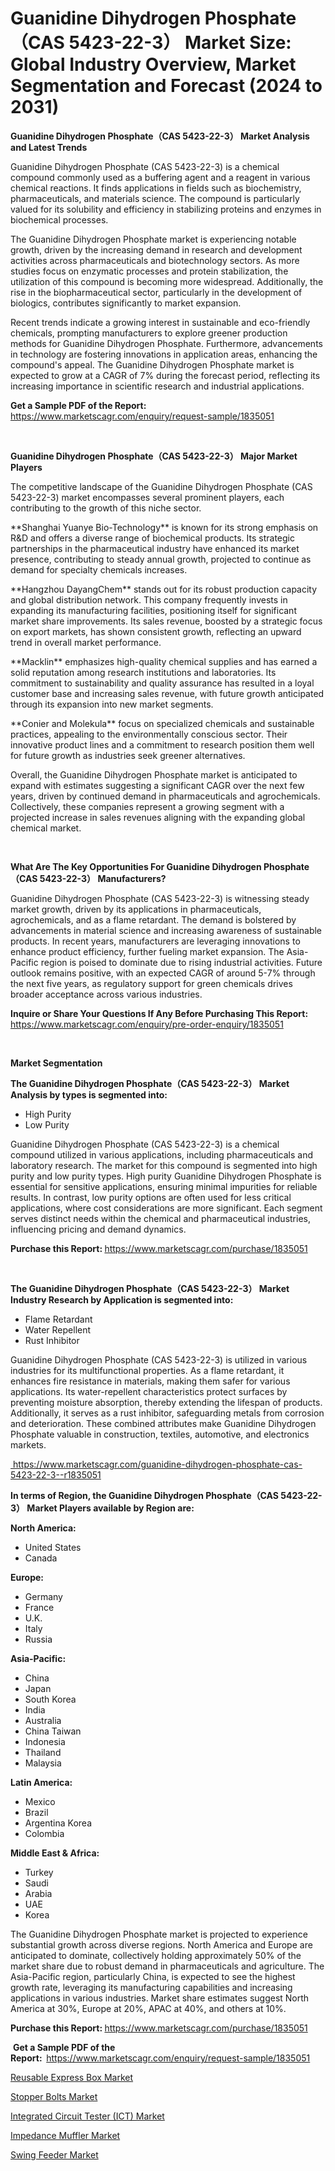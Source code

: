 <p><h1>Guanidine Dihydrogen Phosphate（CAS 5423-22-3） Market Size: Global Industry Overview, Market Segmentation and Forecast (2024 to 2031)</h1></p><p><strong>Guanidine Dihydrogen Phosphate（CAS 5423-22-3） Market Analysis and Latest Trends</strong></p>
<p><p>Guanidine Dihydrogen Phosphate (CAS 5423-22-3) is a chemical compound commonly used as a buffering agent and a reagent in various chemical reactions. It finds applications in fields such as biochemistry, pharmaceuticals, and materials science. The compound is particularly valued for its solubility and efficiency in stabilizing proteins and enzymes in biochemical processes.</p><p>The Guanidine Dihydrogen Phosphate market is experiencing notable growth, driven by the increasing demand in research and development activities across pharmaceuticals and biotechnology sectors. As more studies focus on enzymatic processes and protein stabilization, the utilization of this compound is becoming more widespread. Additionally, the rise in the biopharmaceutical sector, particularly in the development of biologics, contributes significantly to market expansion.</p><p>Recent trends indicate a growing interest in sustainable and eco-friendly chemicals, prompting manufacturers to explore greener production methods for Guanidine Dihydrogen Phosphate. Furthermore, advancements in technology are fostering innovations in application areas, enhancing the compound's appeal. The Guanidine Dihydrogen Phosphate market is expected to grow at a CAGR of 7% during the forecast period, reflecting its increasing importance in scientific research and industrial applications.</p></p>
<p><strong>Get a Sample PDF of the Report:&nbsp;</strong> <a href="https://www.marketscagr.com/enquiry/request-sample/1835051?utm_campaign=1573&utm_medium=2&utm_source=Github&utm_content=ia&utm_term=16102024&utm_id=guanidine-dihydrogen-phosphatecas-5423-22-3">https://www.marketscagr.com/enquiry/request-sample/1835051</a></p>
<p>&nbsp;</p>
<p><strong>Guanidine Dihydrogen Phosphate（CAS 5423-22-3） Major Market Players</strong></p>
<p><p>The competitive landscape of the Guanidine Dihydrogen Phosphate (CAS 5423-22-3) market encompasses several prominent players, each contributing to the growth of this niche sector.</p><p>**Shanghai Yuanye Bio-Technology** is known for its strong emphasis on R&D and offers a diverse range of biochemical products. Its strategic partnerships in the pharmaceutical industry have enhanced its market presence, contributing to steady annual growth, projected to continue as demand for specialty chemicals increases.</p><p>**Hangzhou DayangChem** stands out for its robust production capacity and global distribution network. This company frequently invests in expanding its manufacturing facilities, positioning itself for significant market share improvements. Its sales revenue, boosted by a strategic focus on export markets, has shown consistent growth, reflecting an upward trend in overall market performance.</p><p>**Macklin** emphasizes high-quality chemical supplies and has earned a solid reputation among research institutions and laboratories. Its commitment to sustainability and quality assurance has resulted in a loyal customer base and increasing sales revenue, with future growth anticipated through its expansion into new market segments.</p><p>**Conier and Molekula** focus on specialized chemicals and sustainable practices, appealing to the environmentally conscious sector. Their innovative product lines and a commitment to research position them well for future growth as industries seek greener alternatives.</p><p>Overall, the Guanidine Dihydrogen Phosphate market is anticipated to expand with estimates suggesting a significant CAGR over the next few years, driven by continued demand in pharmaceuticals and agrochemicals. Collectively, these companies represent a growing segment with a projected increase in sales revenues aligning with the expanding global chemical market.</p></p>
<p>&nbsp;</p>
<p><strong>What Are The Key Opportunities For Guanidine Dihydrogen Phosphate（CAS 5423-22-3） Manufacturers?</strong></p>
<p><p>Guanidine Dihydrogen Phosphate (CAS 5423-22-3) is witnessing steady market growth, driven by its applications in pharmaceuticals, agrochemicals, and as a flame retardant. The demand is bolstered by advancements in material science and increasing awareness of sustainable products. In recent years, manufacturers are leveraging innovations to enhance product efficiency, further fueling market expansion. The Asia-Pacific region is poised to dominate due to rising industrial activities. Future outlook remains positive, with an expected CAGR of around 5-7% through the next five years, as regulatory support for green chemicals drives broader acceptance across various industries.</p></p>
<p><strong>Inquire or Share Your Questions If Any Before Purchasing This Report:</strong> <a href="https://www.marketscagr.com/enquiry/pre-order-enquiry/1835051?utm_campaign=1573&utm_medium=2&utm_source=Github&utm_content=ia&utm_term=16102024&utm_id=guanidine-dihydrogen-phosphatecas-5423-22-3">https://www.marketscagr.com/enquiry/pre-order-enquiry/1835051</a></p>
<p>&nbsp;</p>
<p><strong>Market Segmentation</strong></p>
<p><strong>The Guanidine Dihydrogen Phosphate（CAS 5423-22-3） Market Analysis by types is segmented into:</strong></p>
<p><ul><li>High Purity</li><li>Low Purity</li></ul></p>
<p><p>Guanidine Dihydrogen Phosphate (CAS 5423-22-3) is a chemical compound utilized in various applications, including pharmaceuticals and laboratory research. The market for this compound is segmented into high purity and low purity types. High purity Guanidine Dihydrogen Phosphate is essential for sensitive applications, ensuring minimal impurities for reliable results. In contrast, low purity options are often used for less critical applications, where cost considerations are more significant. Each segment serves distinct needs within the chemical and pharmaceutical industries, influencing pricing and demand dynamics.</p></p>
<p><strong>Purchase this Report:&nbsp;</strong><a href="https://www.marketscagr.com/purchase/1835051?utm_campaign=1573&utm_medium=2&utm_source=Github&utm_content=ia&utm_term=16102024&utm_id=guanidine-dihydrogen-phosphatecas-5423-22-3">https://www.marketscagr.com/purchase/1835051</a></p>
<p>&nbsp;</p>
<p><strong>The Guanidine Dihydrogen Phosphate（CAS 5423-22-3） Market Industry Research by Application is segmented into:</strong></p>
<p><ul><li>Flame Retardant</li><li>Water Repellent</li><li>Rust Inhibitor</li></ul></p>
<p><p>Guanidine Dihydrogen Phosphate (CAS 5423-22-3) is utilized in various industries for its multifunctional properties. As a flame retardant, it enhances fire resistance in materials, making them safer for various applications. Its water-repellent characteristics protect surfaces by preventing moisture absorption, thereby extending the lifespan of products. Additionally, it serves as a rust inhibitor, safeguarding metals from corrosion and deterioration. These combined attributes make Guanidine Dihydrogen Phosphate valuable in construction, textiles, automotive, and electronics markets.</p></p>
<p><a href="https://www.marketscagr.com/guanidine-dihydrogen-phosphate-cas-5423-22-3--r1835051?utm_campaign=1573&utm_medium=2&utm_source=Github&utm_content=ia&utm_term=16102024&utm_id=guanidine-dihydrogen-phosphatecas-5423-22-3">&nbsp;https://www.marketscagr.com/guanidine-dihydrogen-phosphate-cas-5423-22-3--r1835051</a></p>
<p><strong>In terms of Region, the Guanidine Dihydrogen Phosphate（CAS 5423-22-3） Market Players available by Region are:</strong></p>
<p>
    <p> <strong> North America: </strong>
        <ul>
            <li>United States</li>
            <li>Canada</li>
        </ul>
        </p> 
    <p> <strong> Europe: </strong>
        <ul>
            <li>Germany</li>
            <li>France</li>
            <li>U.K.</li>
            <li>Italy</li>
            <li>Russia</li>
        </ul>
        </p> 
    <p> <strong> Asia-Pacific: </strong>
        <ul>
            <li>China</li>
            <li>Japan</li>
            <li>South Korea</li>
            <li>India</li>
            <li>Australia</li>
            <li>China Taiwan</li>
            <li>Indonesia</li>
            <li>Thailand</li>
            <li>Malaysia</li>
        </ul>
        </p> 
    <p> <strong> Latin America: </strong>
        <ul>
            <li>Mexico</li>
            <li>Brazil</li>
            <li>Argentina Korea</li>
            <li>Colombia</li>
        </ul>
        </p> 
    <p> <strong> Middle East & Africa: </strong>
        <ul>
            <li>Turkey</li>
            <li>Saudi</li>
            <li>Arabia</li>
            <li>UAE</li>
            <li>Korea</li>
        </ul>
    </p>
    </p>
<p><p>The Guanidine Dihydrogen Phosphate market is projected to experience substantial growth across diverse regions. North America and Europe are anticipated to dominate, collectively holding approximately 50% of the market share due to robust demand in pharmaceuticals and agriculture. The Asia-Pacific region, particularly China, is expected to see the highest growth rate, leveraging its manufacturing capabilities and increasing applications in various industries. Market share estimates suggest North America at 30%, Europe at 20%, APAC at 40%, and others at 10%.</p></p>
<p><strong>Purchase this Report: </strong><a href="https://www.marketscagr.com/purchase/1835051?utm_campaign=1573&utm_medium=2&utm_source=Github&utm_content=ia&utm_term=16102024&utm_id=guanidine-dihydrogen-phosphatecas-5423-22-3">https://www.marketscagr.com/purchase/1835051</a></p>
<p>&nbsp;<strong>Get a Sample PDF of the Report:&nbsp;&nbsp;</strong><a href="https://www.marketscagr.com/enquiry/request-sample/1835051?utm_campaign=1573&utm_medium=2&utm_source=Github&utm_content=ia&utm_term=16102024&utm_id=guanidine-dihydrogen-phosphatecas-5423-22-3">https://www.marketscagr.com/enquiry/request-sample/1835051</a></p>
<p><strong></strong></p>
<p><p><a href="https://www.linkedin.com/pulse/reusable-express-box-market-size-share-trends-analysis-report-5t23e?trk=public_post_embed_feed-article-content&utm_campaign=1573&utm_medium=2&utm_source=Github&utm_content=ia&utm_term=16102024&utm_id=guanidine-dihydrogen-phosphatecas-5423-22-3">Reusable Express Box Market</a></p><p><a href="https://issuu.com/reportprime-2/docs/stopper-bolts-market-size-2030.pptx_0f2a4da35f6bbf?utm_campaign=1573&utm_medium=2&utm_source=Github&utm_content=ia&utm_term=16102024&utm_id=guanidine-dihydrogen-phosphatecas-5423-22-3">Stopper Bolts Market</a></p><p><a href="https://github.com/ChiragRp1/Market-Research-Report-List-6/blob/main/integrated-circuit-tester-ict-market.md?utm_campaign=1573&utm_medium=2&utm_source=Github&utm_content=ia&utm_term=16102024&utm_id=guanidine-dihydrogen-phosphatecas-5423-22-3">Integrated Circuit Tester (ICT) Market</a></p><p><a href="https://www.linkedin.com/pulse/global-impedance-muffler-market-opportunities-forecast-period-dxfee?trk=public_post_embed_feed-article-content&utm_campaign=1573&utm_medium=2&utm_source=Github&utm_content=ia&utm_term=16102024&utm_id=guanidine-dihydrogen-phosphatecas-5423-22-3">Impedance Muffler Market</a></p><p><a href="https://issuu.com/reportprime-2/docs/swing-feeder-market-size-2030.pptx_5a169ffd09b248?utm_campaign=1573&utm_medium=2&utm_source=Github&utm_content=ia&utm_term=16102024&utm_id=guanidine-dihydrogen-phosphatecas-5423-22-3">Swing Feeder Market</a></p></p>